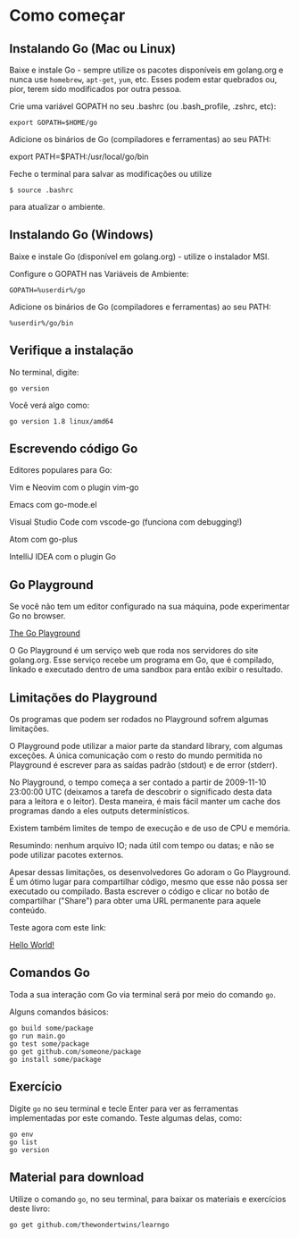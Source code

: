 # Como começar

## Instalando Go (Mac ou Linux)

Baixe e instale Go - sempre utilize os pacotes disponíveis em golang.org e nunca use `homebrew`, `apt-get`, `yum`, etc. Esses podem estar quebrados ou, pior, terem sido modificados por outra pessoa.

Crie uma variável GOPATH no seu .bashrc (ou .bash_profile, .zshrc, etc):

    export GOPATH=$HOME/go

Adicione os binários de Go (compiladores e ferramentas) ao seu PATH:

  export PATH=$PATH:/usr/local/go/bin

Feche o terminal para salvar as modificações ou utilize
  
    $ source .bashrc

para atualizar o ambiente.


## Instalando Go (Windows)

Baixe e instale Go (disponível em golang.org) - utilize o instalador MSI. 

Configure o GOPATH nas Variáveis de Ambiente:

    GOPATH=%userdir%/go

Adicione os binários de Go (compiladores e ferramentas) ao seu PATH:

    %userdir%/go/bin  

## Verifique a instalação

No terminal, digite:
  
    go version

Você verá algo como:

    go version 1.8 linux/amd64


## Escrevendo código Go

Editores populares para Go:

Vim e Neovim com o plugin vim-go 

Emacs com go-mode.el

Visual Studio Code com vscode-go (funciona com debugging!) 

Atom com go-plus

IntelliJ IDEA com o plugin Go


## Go Playground

Se você não tem um editor configurado na sua máquina, pode experimentar Go no browser.

[The Go Playground](https://play.golang.org)

O Go Playground é um serviço web que roda nos servidores do site golang.org. Esse serviço recebe um programa em Go, que é compilado, linkado e executado dentro de uma sandbox para então exibir o resultado. 

## Limitações do Playground

Os programas que podem ser rodados no Playground sofrem algumas limitações.

O Playground pode utilizar a maior parte da standard library, com algumas exceções. A única comunicação com o resto do mundo permitida no Playground é escrever para as saídas padrão (stdout) e de error (stderr).

No Playground, o tempo começa a ser contado a partir de 2009-11-10 23:00:00 UTC (deixamos a tarefa de descobrir o significado desta data para a leitora e o leitor). Desta maneira, é mais fácil manter um cache dos programas dando a eles outputs determinísticos.

Existem também limites de tempo de execução e de uso de CPU e memória. 

Resumindo: nenhum arquivo IO; nada útil com tempo ou datas; e não se pode utilizar pacotes externos.

Apesar dessas limitações, os desenvolvedores Go adoram o Go Playground. É um ótimo lugar para compartilhar código, mesmo que esse não possa ser executado ou compilado. Basta escrever o código e clicar no botão de compartilhar ("Share") para obter uma URL permanente para aquele conteúdo.

Teste agora com este link: 

[Hello World!](https://play.golang.org/p/992fMmkkxr) 

## Comandos Go

Toda a sua interação com Go via terminal será por meio do comando `go`.

Alguns comandos básicos:
  
    go build some/package
    go run main.go
    go test some/package
    go get github.com/someone/package
    go install some/package


## Exercício

Digite `go` no seu terminal e tecle Enter para ver as ferramentas implementadas por este comando. Teste algumas delas, como:

    go env
    go list
    go version

## Material para download

Utilize o comando `go`, no seu terminal, para baixar os materiais e exercícios deste livro:

    go get github.com/thewondertwins/learngo

